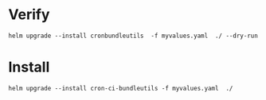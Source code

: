 
# Verify

```
helm upgrade --install cronbundleutils  -f myvalues.yaml  ./ --dry-run
```

# Install
```
helm upgrade --install cron-ci-bundleutils -f myvalues.yaml  ./
```
